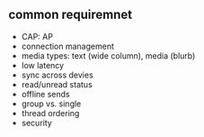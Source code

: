 ## common requiremnet
- CAP: AP
- connection management
- media types: text (wide column), media (blurb)
- low latency
- sync across devies
- read/unread status
- offline sends
- group vs. single
- thread ordering
- security








